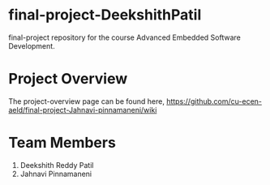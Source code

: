 # final-project-DeekshithPatil
final-project repository for the course Advanced Embedded Software Development. 

# Project Overview
The project-overview page can be found here, https://github.com/cu-ecen-aeld/final-project-Jahnavi-pinnamaneni/wiki 

# Team Members
1. Deekshith Reddy Patil
2. Jahnavi Pinnamaneni

